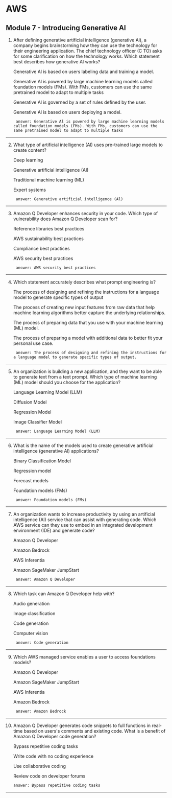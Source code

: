 # AWS
## Module 7 - Introducing Generative AI

1. 
    After defining generative artificial intelligence (generative Al), a company begins brainstorming how they can use the technology for their engineering application. The chief technology officer (C TO) asks for some clarification on how the technology works. Which statement best describes how generative Al works?

    Generative Al is based on users labeling data and training a model.

    Generative Al is powered by large machine learning models called foundation models (FMs). With FMs, customers can use the same pretrained model to adapt to multiple tasks

    Generative Al is governed by a set of rules defined by the user.

    Generative Al is based on users deploying a model.

        answer: Generative Al is powered by large machine learning models called foundation models (FMs). With FMs, customers can use the same pretrained model to adapt to multiple tasks
---

2. 
    What type of artificial intelligence (Al) uses pre-trained large models to create content?

    Deep learning

    Generative artificial intelligence (Al)

    Traditional machine learning (ML)

    Expert systems

        answer: Generative artificial intelligence (Al)
---

3. 
    Amazon Q Developer enhances security in your code. Which type of vulnerability does Amazon Q Developer scan for?

    Reference libraries best practices

    AWS sustainability best practices

    Compliance best practices

    AWS security best practices

        answer: AWS security best practices
---

4. 
    Which statement accurately describes what prompt engineering is?

    The process of designing and refining the instructions for a language model to generate specific types of output

    The process of creating new input features from raw data that help machine learning algorithms better capture the underlying relationships.

    The process of preparing data that you use with your machine learning (ML) model.

    The process of preparing a model with additional data to better fit your personal use case.
            
        answer: The process of designing and refining the instructions for a language model to generate specific types of output.
---

5. 
    An organization is building a new application, and they want to be able to generate text from a text prompt. Which type of machine learning (ML) model should you choose for the application?

    Language Learning Model (LLM)

    Diffusion Model

    Regression Model

    Image Classifier Model

        answer: Language Learning Model (LLM)
---

6. 
    What is the name of the models used to create generative artificial intelligence (generative Al) applications?

    Binary Classification Model

    Regression model

    Forecast models

    Foundation models (FMs)

        answer: Foundation models (FMs)
---

7.
    An organization wants to increase productivity by using an artificial intelligence (Al) service that can assist with generating code. Which AWS service can they use to embed in an integrated development environment (IDE) and generate code? 

    Amazon Q Developer

    Amazon Bedrock

    AWS Inferentia

    Amazon SageMaker JumpStart 

        answer: Amazon Q Developer
---

8.
    Which task can Amazon Q Developer help with?

    Audio generation

    Image classification

    Code generation

    Computer vision

        answer: Code generation
---

9.
    Which AWS managed service enables a user to access foundations models?

    Amazon Q Developer

    Amazon SageMaker JumpStart

    AWS Inferentia

    Amazon Bedrock

        answer: Amazon Bedrock
---

10.
    Amazon Q Developer generates code snippets to full functions in real-time based on users's comments and existing code. What is a benefit of Amazon Q Developer code generation?

    Bypass repetitive coding tasks

    Write code with no coding experience

    Use collaborative coding

    Review code on developer forums

        answer: Bypass repetitive coding tasks
---
